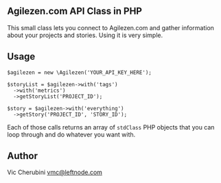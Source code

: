 ## Agilezen.com API Class in PHP
This small class lets you connect to Agilezen.com and gather information about your projects and stories. Using it is very simple.

## Usage
    $agilezen = new \Agilezen('YOUR_API_KEY_HERE');
  
    $storyList = $agilezen->with('tags')
      ->with('metrics')
      ->getStoryList('PROJECT_ID');

    $story = $agilezen->with('everything')
      ->getStory('PROJECT_ID', 'STORY_ID');

Each of those calls returns an array of `stdClass` PHP objects that you can loop through and do whatever you want with.

## Author
Vic Cherubini <vmc@leftnode.com>